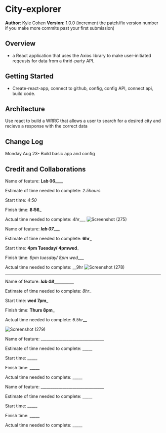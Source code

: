 

# City-explorer

**Author**: Kyle Cohen
**Version**: 1.0.0 (increment the patch/fix version number if you make more commits past your first submission)

## Overview
- a React application that uses the Axios library to make user-initiated reqeusts for data from a thrid-party API.

## Getting Started
- Create-react-app, connect to github, config, config API, connect api, build code. 

## Architecture
Use react to build a WRRC that allows a user to search for a desired city and recieve a response with the correct data

## Change Log
Monday Aug 23- Build basic app and config

## Credit and Collaborations
<!-- Give credit (and a link) to other people or resources that helped you build this application. -->

Name of feature: ____Lab 06________

Estimate of time needed to complete: _2.5hours_

Start time: _4:50_

Finish time: __8:56___

Actual time needed to complete: _4hr____
![Screenshot (275)](https://user-images.githubusercontent.com/84685827/130538445-7cda05dd-e98e-4e17-a66d-83213e7d165f.png)




Name of feature: _____lab 07________

Estimate of time needed to complete: __6hr___

Start time: __4pm Tuesday/ 4pmwed___

Finish time: _9pm tuesday/ 8pm wed____

Actual time needed to complete: __9hr
![Screenshot (278)](https://user-images.githubusercontent.com/84685827/130880682-ffa37a7c-2d7c-4a43-b35e-0beaf6df6e38.png)
___


Name of feature: _______lab 08_________________

Estimate of time needed to complete: _8hr__

Start time: __wed 7pm___

Finish time: __Thurs 8pm___

Actual time needed to complete: _6.5hr___

![Screenshot (279)](https://user-images.githubusercontent.com/84685827/131052296-ad21f1b8-1a2a-4185-94c6-34cc0e5cfe0a.png)


Name of feature: ________________________________

Estimate of time needed to complete: _____

Start time: _____

Finish time: _____

Actual time needed to complete: _____


Name of feature: ________________________________

Estimate of time needed to complete: _____

Start time: _____

Finish time: _____

Actual time needed to complete: _____
